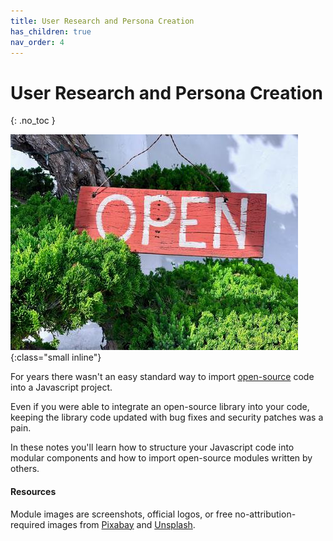 ```yaml
---
title: User Research and Persona Creation
has_children: true
nav_order: 4
---
```


<!--prettier-ignore-start-->

# User Research and Persona Creation

{: .no_toc }

![Introduction](james-lee-c0HH4m75jYA-unsplash.jpg){:class="small inline"}

For years there wasn't an easy standard way to import [open-source](https://opensource.com/resources/what-open-source) code into a Javascript project.

Even if you were able to integrate an open-source library into your code, keeping the library code updated with bug fixes and security patches was a pain.

In these notes you'll learn how to structure your Javascript code into modular components and how to import open-source modules written by others.

#### Resources

Module images are screenshots, official logos, or free no-attribution-required images from [Pixabay](https://pixabay.com) and [Unsplash](https://unsplash.com/).
